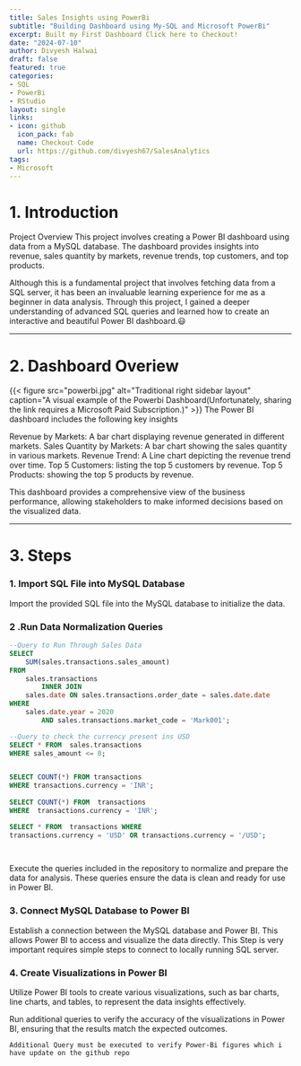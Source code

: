 ```yaml
---
title: Sales Insights using PowerBi
subtitle: "Building Dashboard using My-SQL and Microsoft PowerBi"
excerpt: Built my First Dashboard Click here to Checkout!
date: "2024-07-10"
author: Divyesh Halwai
draft: false
featured: true
categories:
- SQL
- PowerBi
- RStudio
layout: single
links:
- icon: github
  icon_pack: fab
  name: Checkout Code
  url: https://github.com/divyesh67/SalesAnalytics
tags:
- Microsoft
---
```

# 1. Introduction

Project Overview This project involves creating a Power BI dashboard using data from a MySQL database. The dashboard provides insights into revenue, sales quantity by markets, revenue trends, top customers, and top products.

Although this is a fundamental project that involves fetching data from a SQL server, it has been an invaluable learning experience for me as a beginner in data analysis. Through this project, I gained a deeper understanding of advanced SQL queries and learned how to create an interactive and beautiful Power BI dashboard.😃

---
# 2. Dashboard Overiew
{{< figure src="powerbi.jpg" alt="Traditional right sidebar layout" caption="A visual example of the Powerbi Dashboard(Unfortunately, sharing the link requires a Microsoft Paid Subscription.)" >}}
The Power BI dashboard includes the following key insights

Revenue by Markets: A bar chart displaying revenue generated in different markets. Sales Quantity by Markets: A bar chart showing the sales quantity in various markets. Revenue Trend: A Line chart depicting the revenue trend over time. Top 5 Customers: listing the top 5 customers by revenue. Top 5 Products: showing the top 5 products by revenue.

This dashboard provides a comprehensive view of the business performance, allowing stakeholders to make informed decisions based on the visualized data.

---

# 3. Steps
### 1. Import SQL File into MySQL Database
Import the provided SQL file into the MySQL database to initialize the data.

### 2 .Run Data Normalization Queries

```SQL query
--Query to Run Through Sales Data
SELECT 
    SUM(sales.transactions.sales_amount)
FROM
    sales.transactions
        INNER JOIN
    sales.date ON sales.transactions.order_date = sales.date.date
WHERE
    sales.date.year = 2020
        AND sales.transactions.market_code = 'Mark001';
```
```SQL query
--Query to check the currency present ins USD
SELECT * FROM  sales.transactions
WHERE sales_amount <= 0;


SELECT COUNT(*) FROM transactions
WHERE transactions.currency = 'INR';
    
SELECT COUNT(*) FROM  transactions
WHERE  transactions.currency = 'INR';

SELECT * FROM  transactions WHERE
transactions.currency = 'USD' OR transactions.currency = '/USD';

        
```
Execute the queries included in the repository to normalize and prepare the data for analysis. These queries ensure the data is clean and ready for use in Power BI.

### 3. Connect MySQL Database to Power BI
Establish a connection between the MySQL database and Power BI. This allows Power BI to access and visualize the data directly. This Step is very important requires simple steps to connect to locally running SQL server.

### 4. Create Visualizations in Power BI
Utilize Power BI tools to create various visualizations, such as bar charts, line charts, and tables, to represent the data insights effectively.

Run additional queries to verify the accuracy of the visualizations in Power BI, ensuring that the results match the expected outcomes.
```
Additional Query must be executed to verify Power-Bi figures which i have update on the github repo
```

[^1]: The original article cited here is now updated and maintained by the staff over at CSS-Tricks. Bookmark their version if you want to dive in and learn about CSS Grid: [A Complete Guide to Grid](https://css-tricks.com/snippets/css/complete-guide-grid/)
